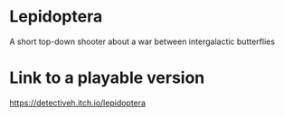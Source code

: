 # Lepidoptera
A short top-down shooter about a war between intergalactic butterflies

# Link to a playable version
https://detectiveh.itch.io/lepidoptera
